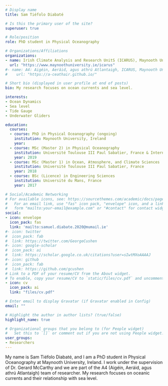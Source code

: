 ```yaml
---
# Display name
title: Sam Tiéfolo Diabaté

# Is this the primary user of the site?
superuser: true

# Role/position
role: PhD student in Physical Oceanography

# Organizations/Affiliations
organizations:
- name: Irish Climate Analysis and Research UnitS (ICARUS), Maynooth University
  url: "https://www.maynoothuniversity.ie/icarus"
#- name: A4: Aigéin, Aeráid, agus athrú Atlantaigh, ICARUS, Maynooth University
#    url: "https://a-ceathair.github.io/"

# Short bio (displayed in user profile at end of posts)
bio: My research focuses on ocean currents and sea level.

interests:
- Ocean Dynamics
- Sea level
- Tide Gauge
- Underwater Gliders

education:
  courses:
  - course: PhD in Physical Oceanography (ongoing)
    institution: Maynooth University, Ireland
    year:
  - course: MSc (Master 2) in Physical Oceanography
    institution: Université Toulouse III Paul Sabatier, France & International Chair In Mathematical Physics and Applications, Benin
    year: 2019
  - course: MSc (Master 1) in Ocean, Atmosphere, and Climate Sciences
    institution: Université Toulouse III Paul Sabatier, France
    year: 2018
  - course: BSc (Licence) in Engineering Sciences
    institution: Université du Mans, France
    year: 2017

# Social/Academic Networking
# For available icons, see: https://sourcethemes.com/academic/docs/page-builder/#icons
#   For an email link, use "fas" icon pack, "envelope" icon, and a link in the
#   form "mailto:your-email@example.com" or "#contact" for contact widget.
social:
- icon: envelope
  icon_pack: fas
  link: 'mailto:samuel.diabate.2020@mumail.ie'
#- icon: twitter
#  icon_pack: fab
#  link: https://twitter.com/GeorgeCushen
#- icon: google-scholar
#  icon_pack: ai
#  link: https://scholar.google.co.uk/citations?user=sIwtMXoAAAAJ
#- icon: github
#  icon_pack: fab
#  link: https://github.com/gcushen
# Link to a PDF of your resume/CV from the About widget.
# To enable, copy your resume/CV to `static/files/cv.pdf` and uncomment the lines below.
- icon: cv
  icon_pack: ai
  link: "files/cv.pdf"

# Enter email to display Gravatar (if Gravatar enabled in Config)
email: ""

# Highlight the author in author lists? (true/false)
highlight_name: true

# Organizational groups that you belong to (for People widget)
#   Set this to `[]` or comment out if you are not using People widget.
user_groups:
- Researchers
---
```


My name is Sam Tiéfolo Diabaté, and I am a PhD student in Physical Oceanography at Maynooth University, Ireland. I work under the supervision of Dr. Gerard McCarthy and we are part of the A4 (Aigéin, Aeráid, agus athrú Atlantaigh) team of researcher. My research focuses on oceanic currents and their relationship with sea level.
